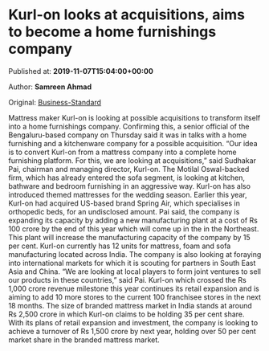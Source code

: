 
# Kurl-on looks at acquisitions, aims to become a home furnishings company

Published at: **2019-11-07T15:04:00+00:00**

Author: **Samreen Ahmad**

Original: [Business-Standard](https://www.business-standard.com/article/companies/kurl-on-looks-at-acquisitions-to-transform-into-a-home-furnishing-company-119110701557_1.html)

Mattress maker Kurl-on is looking at possible acquisitions to transform itself into a home furnishings company. Confirming this, a senior official of the Bengaluru-based company on Thursday said it was in talks with a home furnishing and a kitchenware company for a possible acquisition.
“Our idea is to convert Kurl-on from a mattress company into a complete home furnishing platform. For this, we are looking at acquisitions,” said Sudhakar Pai, chairman and managing director, Kurl-on.
The Motilal Oswal-backed firm, which has already entered the sofa segment, is looking at kitchen, bathware and bedroom furnishing in an aggressive way.
Kurl-on has also introduced themed mattresses for the wedding season.
Earlier this year, Kurl-on had acquired US-based brand Spring Air, which specialises in orthopedic beds, for an undisclosed amount.
Pai said, the company is expanding its capacity by adding a new manufacturing plant at a cost of Rs 100 crore by the end of this year which will come up in the in the Northeast. This plant will increase the manufacturing capacity of the company by 15 per cent. Kurl-on currently has 12 units for mattress, foam and sofa manufacturing located across India.
The company is also looking at foraying into international markets for which it is scouting for partners in South East Asia and China. “We are looking at local players to form joint ventures to sell our products in these countries,” said Pai.
Kurl-on which crossed the Rs 1,000 crore revenue milestone this year continues its retail expansion and is aiming to add 10 more stores to the current 100 franchisee stores in the next 18 months.
The size of branded mattress market in India stands at around Rs 2,500 crore in which Kurl-on claims to be holding 35 per cent share. With its plans of retail expansion and investment, the company is looking to achieve a turnover of Rs 1,500 crore by next year, holding over 50 per cent market share in the branded mattress market.
